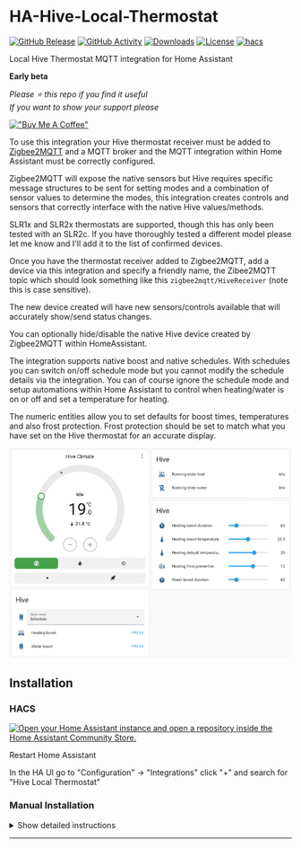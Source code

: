 # HA-Hive-Local-Thermostat

[![GitHub Release][releases-shield]][releases]
[![GitHub Activity][commits-shield]][commits]
[![Downloads][download-latest-shield]](Downloads)
[![License][license-shield]](LICENSE)
[![hacs][hacsbadge]][hacs]


Local Hive Thermostat MQTT integration for Home Assistant

**Early beta**

*Please :star: this repo if you find it useful*  
*If you want to show your support please*

[!["Buy Me A Coffee"](https://www.buymeacoffee.com/assets/img/custom_images/yellow_img.png)](https://www.buymeacoffee.com/codechimp)

To use this integration your Hive thermostat receiver must be added to [Zigbee2MQTT](https://www.zigbee2mqtt.io/supported-devices/#v=Hive) and a MQTT broker and the MQTT integration within Home Assistant must be correctly configured.

Zigbee2MQTT will expose the native sensors but Hive requires specific message structures to be sent for setting modes and a combination of sensor values to determine the modes, this integration creates controls and sensors that correctly interface with the native Hive values/methods.

SLR1x and SLR2x thermostats are supported, though this has only been tested with an SLR2c. If you have thoroughly tested a different model please let me know and I'll add it to the list of confirmed devices.

Once you have the thermostat receiver added to Zigbee2MQTT, add a device via this integration and specify a friendly name, the Zibee2MQTT topic which should look something like this `zigbee2mqtt/HiveReceiver` (note this is case sensitive).

The new device created will have new sensors/controls available that will accurately show/send status changes.

You can optionally hide/disable the native Hive device created by Zigbee2MQTT within HomeAssistant.

The integration supports native boost and native schedules. With schedules you can switch on/off schedule mode but you cannot modify the schedule details via the integration. You can of course ignore the schedule mode and setup automations within Home Assistant to control when heating/water is on or off and set a temperature for heating.

The numeric entities allow you to set defaults for boost times, temperatures and also frost protection. Frost protection should be set to match what you have set on the Hive thermostat for an accurate display.

![Hive Screenshot](https://github.com/andrew-codechimp/HA-Hive-Local-Thermostat/blob/main/images/screenshot.png "Hive Controls")

## Installation

### HACS

[![Open your Home Assistant instance and open a repository inside the Home Assistant Community Store.](https://my.home-assistant.io/badges/hacs_repository.svg)](https://my.home-assistant.io/redirect/hacs_repository/?owner=andrew-codechimp&repository=HA-Hive-Local-Thermostat&category=Integration)

Restart Home Assistant  

In the HA UI go to "Configuration" -> "Integrations" click "+" and search for "Hive Local Thermostat"  

### Manual Installation

<details>
<summary>Show detailed instructions</summary>

Installation via HACS is recommended, but a manual setup is supported.

1. Manually copy custom_components/hive_local_thermostat folder from latest release to custom_components folder in your config folder.
1. Restart Home Assistant.
1. In the HA UI go to "Configuration" -> "Integrations" click "+" and search for "Hive Local Thermostat"

</details>

***

[commits-shield]: https://img.shields.io/github/commit-activity/y/andrew-codechimp/HA-Hive-Local-Thermostat.svg?style=for-the-badge
[commits]: https://github.com/andrew-codechimp/HA-Hive-Local-Thermostat/commits/main
[hacs]: https://github.com/hacs/integration
[hacsbadge]: https://img.shields.io/badge/HACS-Custom-41BDF5.svg?style=for-the-badge
[exampleimg]: example.png
[license-shield]: https://img.shields.io/github/license/andrew-codechimp/HA-Hive-Local-Thermostat.svg?style=for-the-badge
[releases-shield]: https://img.shields.io/github/release/andrew-codechimp/HA-Hive-Local-Thermostat.svg?style=for-the-badge
[releases]: https://github.com/andrew-codechimp/HA-Hive-Local-Thermostat/releases
[download-latest-shield]: https://img.shields.io/github/downloads/andrew-codechimp/HA-Hive-Local-Thermostat/latest/total?style=for-the-badge
